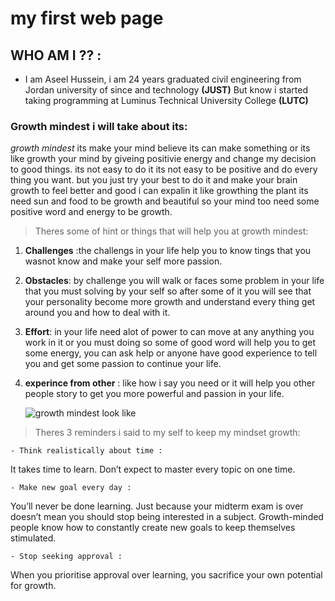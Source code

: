 # my first web page
## WHO AM I ?? :
*  I am Aseel Hussein, i am 24 years graduated civil engineering from Jordan university of since and technology **(JUST)** But know i started taking programming at Luminus Technical University College  **(LUTC)**

### Growth mindest i will take about its:
*growth mindest* its make your mind believe its can make something or its like growth your mind by giveing positivie energy and change my decision to good things. its not easy to do it its not easy to be positive and do every thing you want. but you just try your best to do it and make your brain growth to feel better and good i can expalin it like growthing the plant its need sun and food to be growth and beautiful so your mind too need some positive word and energy to be growth.
> Theres some of hint or things that will help you at growth mindest:
1.  **Challenges** :the challengs in your life help you to know tings that you wasnot know and make your self more passion.
2.  **Obstacles**: by challenge you will walk or faces some problem in your life that you must solving by your self so after some of it you will see that your personality become more growth and understand every thing get around you and how to deal with it.
3. **Effort**: in your life need alot of power to can move at any anything you work in it or you must doing so some of good word will help you to get some energy, you can ask help or anyone have good experience to tell you and get some passion to continue your life.
4.  **experince from other** : like how i say you need or it will help you other people story to get you more powerful and passion in your life.

	![growth mindest look like](https://www.nexus-education.com/wp-content/uploads/2019/06/continuum.png)
  
  > Theres 3 reminders i said to my self to keep my mindset growth: 
 
    - Think realistically about time :
It takes time to learn. Don’t expect to master every topic on one time.

    - Make new goal every day :
  You’ll never be done learning. Just because your midterm exam is over doesn’t mean you should stop being interested in a subject. Growth-minded people know how to constantly create new goals to keep themselves stimulated.
  
    - Stop seeking approval :
   When you prioritise approval over learning, you sacrifice your own potential for growth.
   
